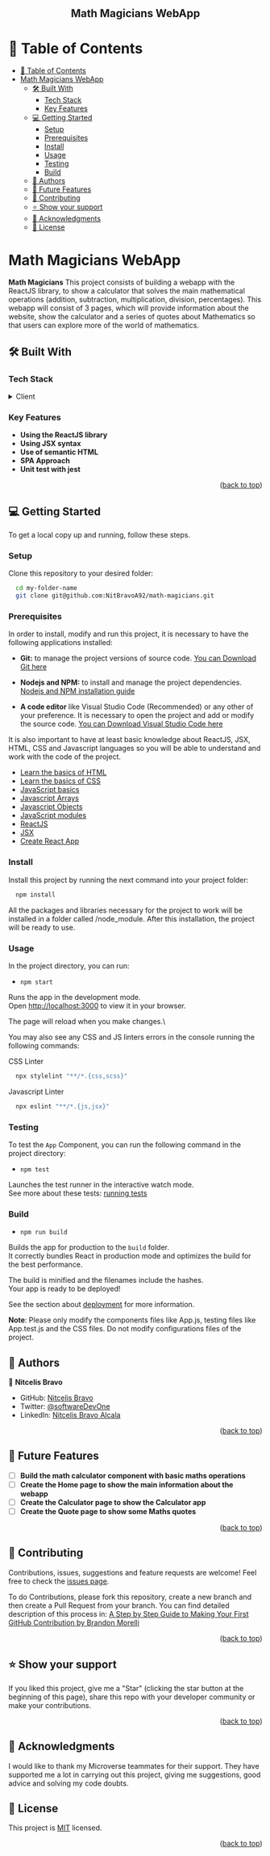 <a name="readme-top"></a>
<div align="center">
  <br/>
  <h2><b>Math Magicians WebApp</b></h2>
</div>

# 📗 Table of Contents

- [📗 Table of Contents](#-table-of-contents)
- [Math Magicians WebApp](#math-magicians-webapp)
  - [🛠 Built With ](#-built-with-)
    - [Tech Stack ](#tech-stack-)
    - [Key Features ](#key-features-)
  - [💻 Getting Started ](#-getting-started-)
    - [Setup](#setup)
    - [Prerequisites](#prerequisites)
    - [Install](#install)
    - [Usage](#usage)
    - [Testing](#testing)
    - [Build](#build)
  - [👥 Authors ](#-authors-)
  - [🔭 Future Features ](#-future-features-)
  - [🤝 Contributing ](#-contributing-)
  - [⭐️ Show your support ](#️-show-your-support-)
  - [🙏 Acknowledgments ](#-acknowledgments-)
  - [📝 License ](#-license-)

# Math Magicians WebApp<a name="about-project"></a>

**Math Magicians** This project consists of building a webapp with the ReactJS library, to show a calculator that solves the main mathematical operations (addition, subtraction, multiplication, division, percentages). This webapp will consist of 3 pages, which will provide information about the website, show the calculator and a series of quotes about Mathematics so that users can explore more of the world of mathematics.

## 🛠 Built With <a name="built-with"></a>

### Tech Stack <a name="tech-stack"></a>

<details>
  <summary>Client</summary>
  <ul>
    <li><a href="https://es.react.dev">ReactJS</a></li>
    <li><a href="https://nodejs.org">Node.js</a></li>
    <li><a href="https://create-react-app.dev">Create React App</a></li>
    <li><a href="https://stylelint.io/">Stylelint.io</a></li>
    <li><a href="https://eslint.org/">ESlint.org</a></li>
    <li><a href="https://jestjs.io/docs/getting-started">Jest</a></li>
  </ul>
</details>

### Key Features <a name="key-features"></a>

- **Using the ReactJS library**
- **Using JSX syntax**
- **Use of semantic HTML**
- **SPA Approach**
- **Unit test with jest**

<p align="right">(<a href="#readme-top">back to top</a>)</p>


## 💻 Getting Started <a name="getting-started"></a>

To get a local copy up and running, follow these steps.

### Setup

Clone this repository to your desired folder:

```sh
  cd my-folder-name
  git clone git@github.com:NitBravoA92/math-magicians.git
```

### Prerequisites

In order to install, modify and run this project, it is necessary to have the following applications installed:

- **Git:** to manage the project versions of source code. [You can Download Git here](https://git-scm.com/)

- **Nodejs and NPM:** to install and manage the project dependencies. [Nodejs and NPM installation guide](https://docs.npmjs.com/downloading-and-installing-node-js-and-npm)

- **A code editor** like Visual Studio Code (Recommended) or any other of your preference. It is necessary to open the project and add or modify the source code. [You can Download Visual Studio Code here](https://code.visualstudio.com/)

It is also important to have at least basic knowledge about ReactJS, JSX, HTML, CSS and Javascript languages so you will be able to understand and work with the code of the project. 
- [Learn the basics of HTML](https://developer.mozilla.org/en-US/docs/Web/HTML)
- [Learn the basics of CSS](https://developer.mozilla.org/en-US/docs/Web/CSS)
- [JavaScript basics](https://developer.mozilla.org/en-US/docs/Learn/Getting_started_with_the_web/JavaScript_basics)
- [Javascript Arrays](https://developer.mozilla.org/es/docs/Web/JavaScript/Reference/Global_Objects/Array)
- [Javascript Objects](https://developer.mozilla.org/en-US/docs/Web/JavaScript/Reference/Global_Objects/Object)
- [JavaScript modules](https://developer.mozilla.org/en-US/docs/Web/JavaScript/Guide/Modules)
- [ReactJS](https://react.dev/learn)
- [JSX](https://react.dev/learn/writing-markup-with-jsx)
- [Create React App](https://github.com/facebook/create-react-app)


### Install

Install this project by running the next command into your project folder:

```sh
  npm install
```

All the packages and libraries necessary for the project to work will be installed in a folder called /node_module. After this installation, the project will be ready to use.

### Usage

In the project directory, you can run:

- `npm start`

Runs the app in the development mode.\
Open [http://localhost:3000](http://localhost:3000) to view it in your browser.

The page will reload when you make changes.\


You may also see any CSS and JS linters errors in the console running the following commands:

CSS Linter
```sh
  npx stylelint "**/*.{css,scss}"
```

Javascript Linter
```sh
  npx eslint "**/*.{js,jsx}"
```

### Testing

To test the `App` Component, you can run the following command in the project directory:

- `npm test`

Launches the test runner in the interactive watch mode.\
See more about these tests: [running tests](https://facebook.github.io/create-react-app/docs/running-tests) 


### Build

- `npm run build`

Builds the app for production to the `build` folder.\
It correctly bundles React in production mode and optimizes the build for the best performance.

The build is minified and the filenames include the hashes.\
Your app is ready to be deployed!

See the section about [deployment](https://facebook.github.io/create-react-app/docs/deployment) for more information.


**Note**: Please only modify the components files like App.js, testing files like App.test.js and the CSS files. Do not modify configurations files of the project.


## 👥 Authors <a name="authors"></a>

👤 **Nitcelis Bravo**

- GitHub: [Nitcelis Bravo](https://github.com/NitBravoA92)
- Twitter: [@softwareDevOne](https://twitter.com/softwareDevOne)
- LinkedIn: [Nitcelis Bravo Alcala](https://www.linkedin.com/in/nitcelis-bravo-alcala-b65340158)

<p align="right">(<a href="#readme-top">back to top</a>)</p>

## 🔭 Future Features <a name="future-features"></a>

- [ ] **Build the math calculator component with basic maths operations**
- [ ] **Create the Home page to show the main information about the webapp**
- [ ] **Create the Calculator page to show the Calculator app**
- [ ] **Create the Quote page to show some Maths quotes**

<p align="right">(<a href="#readme-top">back to top</a>)</p>

## 🤝 Contributing <a name="contributing"></a>

Contributions, issues, suggestions and feature requests are welcome!
Feel free to check the [issues page](../../issues/).

To do Contributions, please fork this repository, create a new branch and then create a Pull Request from your branch. You can find detailed description of this process in: [A Step by Step Guide to Making Your First GitHub Contribution by Brandon Morelli](https://codeburst.io/a-step-by-step-guide-to-making-your-first-github-contribution-5302260a2940)

<p align="right">(<a href="#readme-top">back to top</a>)</p>

## ⭐️ Show your support <a name="support"></a>

If you liked this project, give me a "Star" (clicking the star button at the beginning of this page), share this repo with your developer community or make your contributions.

<p align="right">(<a href="#readme-top">back to top</a>)</p>

## 🙏 Acknowledgments <a name="acknowledgements"></a>

I would like to thank my Microverse teammates for their support. They have supported me a lot in carrying out this project, giving me suggestions, good advice and solving my code doubts.


## 📝 License <a name="license"></a>

This project is [MIT](./LICENSE) licensed.

<p align="right">(<a href="#readme-top">back to top</a>)</p>
